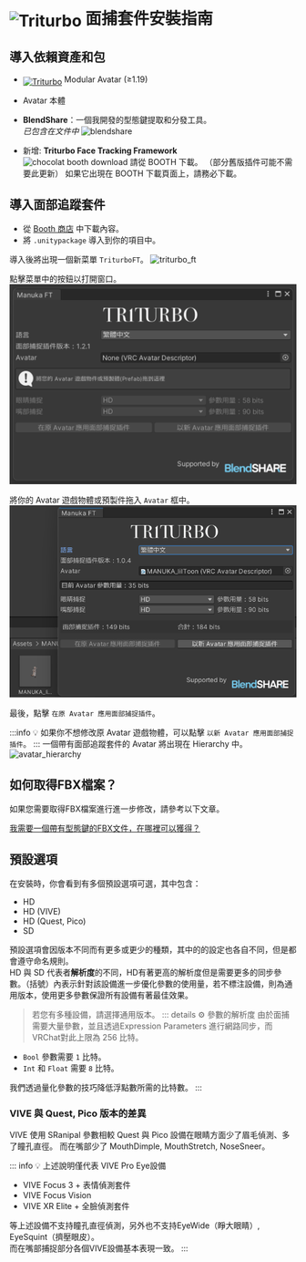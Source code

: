 # <img src="/triturbo_logo.png" alt="Triturbo" style="width: 32px; height: 32px; vertical-align: -4px; display: inline;"/> 面捕套件安裝指南

## 導入依賴資產和包
- [<img src="/modular_avatar_icon.png" alt="Triturbo" style="width: 24px; height: 24px; vertical-align: -4px; display: inline;"/>](https://modular-avatar.nadena.dev/) Modular Avatar (≥1.19)
- Avatar 本體
- **BlendShare**：一個我開發的型態鍵提取和分發工具。\
*已包含在文件中*
![blendshare](/blendshare_unitypackage.png)

- 新增: **Triturbo Face Tracking Framework**\
    ![chocolat booth download](/chocolat_booth_download.png)
    請從 BOOTH 下載。 （部分舊版插件可能不需要此更新）
    如果它出現在 BOOTH 下載頁面上，請務必下載。

## 導入面部追蹤套件
- 從 [Booth 商店](https://triturbo.booth.pm/) 中下載內容。
- 將 `.unitypackage` 導入到你的項目中。

導入後將出現一個新菜單 `TriturboFT`。
![triturbo_ft](/triturbo_ft.png)

點擊菜單中的按鈕以打開窗口。
![ft_window](./assets/ft_window.png)

將你的 Avatar 遊戲物體或預製件拖入 `Avatar` 框中。
![ft_window](./assets/ft_window_avatar.png)

最後，點擊 `在原 Avatar 應用面部捕捉插件`。

:::info
💡 如果你不想修改原 Avatar 遊戲物體，可以點擊 `以新 Avatar 應用面部捕捉插件`。
:::
一個帶有面部追蹤套件的 Avatar 將出現在 Hierarchy 中。
![avatar_hierarchy](/avatar_hierarchy.png)

## 如何取得FBX檔案？
如果您需要取得FBX檔案進行進一步修改，請參考以下文章。

[我需要一個帶有型態鍵的FBX文件，在哪裡可以獲得？](./blendshare)


## 預設選項
在安裝時，你會看到有多個預設選項可選，其中包含：
- HD
- HD (VIVE)
- HD (Quest, Pico)
- SD

預設選項會因版本不同而有更多或更少的種類，其中的的設定也各自不同，但是都會遵守命名規則。\
HD 與 SD 代表者**解析度**的不同，HD有著更高的解析度但是需要更多的同步參數。（括號）內表示針對該設備進一步優化參數的使用量，若不標注設備，則為通用版本，使用更多參數保證所有設備有著最佳效果。
> 若您有多種設備，請選擇通用版本。
::: details ⚙ 參數的解析度
由於面捕需要大量參數，並且透過Expression Parameters 進行網路同步，而VRChat對此上限為 256 比特。

- `Bool` 參數需要 `1` 比特。
- `Int` 和 `Float` 需要 `8` 比特。

我們透過量化參數的技巧降低浮點數所需的比特數。
:::


### VIVE 與 Quest, Pico 版本的差異

VIVE 使用 SRanipal 參數相較 Quest 與 Pico 設備在眼睛方面少了眉毛偵測、多了瞳孔直徑。
而在嘴部少了 MouthDimple, MouthStretch, NoseSneer。

::: info 💡 上述說明僅代表 VIVE Pro Eye設備
- VIVE Focus 3 +  表情偵測套件
- VIVE Focus Vision
- VIVE XR Elite + 全臉偵測套件

等上述設備不支持瞳孔直徑偵測，另外也不支持EyeWide（睜大眼睛）, EyeSquint（擠壓眼皮）。\
而在嘴部捕捉部分各個VIVE設備基本表現一致。
:::